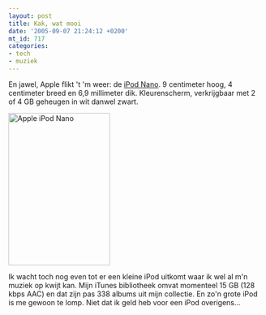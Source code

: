 ```yaml
---
layout: post
title: Kak, wat mooi
date: '2005-09-07 21:24:12 +0200'
mt_id: 717
categories:
- tech
- muziek
---
```

En jawel, Apple flikt 't 'm weer: de <a href="http://www.apple.com/ipodnano/">iPod Nano</a>. 9 centimeter hoog, 4 centimeter breed en 6,9 millimeter dik. Kleurenscherm, verkrijgbaar met 2 of 4 GB geheugen in wit danwel zwart.

<img src="{{ site.url }}/images/ipodnano.jpg" width="200" height="300" alt="Apple iPod Nano" />

Ik wacht toch nog even tot er een kleine iPod uitkomt waar ik wel al m'n muziek op kwijt kan. Mijn iTunes bibliotheek omvat momenteel 15 GB (128 kbps AAC) en dat zijn pas 338 albums uit mijn collectie. En zo'n grote iPod is me gewoon te lomp. Niet dat ik geld heb voor een iPod overigens...
